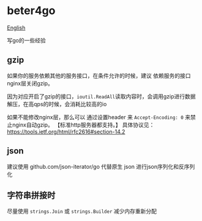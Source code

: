 # beter4go

[English](https://github.com/huyinghuan/beter4go/edit/master/README_en.md)

写go的一些经验

## gzip

如果你的服务依赖其他的服务接口，在条件允许的时候，建议 依赖服务的接口  nginx层关闭gzip。

因为对应开启了gzip的接口，`ioutil.ReadAll`读取内容时，会调用gzip进行数据解压，在高qps的时候，会消耗比较高的io

如果不能修改nginx层，那么可以 通过设置header 来 `Accept-Encoding: 0` 来禁止nginx自动gzip。 【标准http服务器都支持。】
具体协议见： https://tools.ietf.org/html/rfc2616#section-14.2


## json

建议使用 github.com/json-iterator/go 代替原生 json 进行json序列化和反序列化

## 字符串拼接时

尽量使用 `strings.Join` 或 `strings.Builder` 减少内存重新分配 


